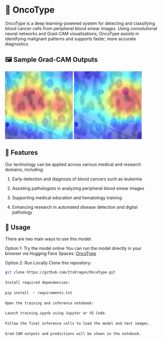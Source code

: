 # 🧬 OncoType

OncoType is a deep learning-powered system for detecting and classifying blood cancer cells from peripheral blood smear images. Using convolutional neural networks and Grad-CAM visualizations, OncoType assists in identifying malignant patterns and supports faster, more accurate diagnostics.


## 🖼️ Sample Grad-CAM Outputs

![Sample Image](/sample_grad_cams/gradcam_out%20(1).jpg) ![Sample Image](/sample_grad_cams/gradcam_out%20(2).jpg)


## 🚀 Features
Our technology can be applied across various medical and research domains, including:

1. Early detection and diagnosis of blood cancers such as leukemia

2. Assisting pathologists in analyzing peripheral blood smear images

3. Supporting medical education and hematology training

4. Enhancing research in automated disease detection and digital pathology

## 🧪 Usage
There are two main ways to use this model:

Option 1: Try the model online
You can run the model directly in your browser via Hugging Face Spaces:
   [OncoType](https://huggingface.co/spaces/ItsErAgOn/OncoType)


Option 2: Run Locally
Clone this repository:

   ```bash
   git clone https://github.com/ItsEragon/OncoType.git

Install required dependencies:

   pip install -r requirements.txt

Open the training and inference notebook:

Launch training.ipynb using Jupyter or VS Code.

Follow the final inference cells to load the model and test images.

Grad-CAM outputs and predictions will be shown in the notebook.
